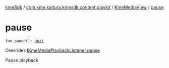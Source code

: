 [kmeSdk](../../index.md) / [com.kme.kaltura.kmesdk.content.playkit](../index.md) / [KmeMediaView](index.md) / [pause](./pause.md)

# pause

`fun pause(): `[`Unit`](https://kotlinlang.org/api/latest/jvm/stdlib/kotlin/-unit/index.html)

Overrides [IKmeMediaPlaybackListener.pause](../-i-kme-media-playback-listener/pause.md)

Pause playback

